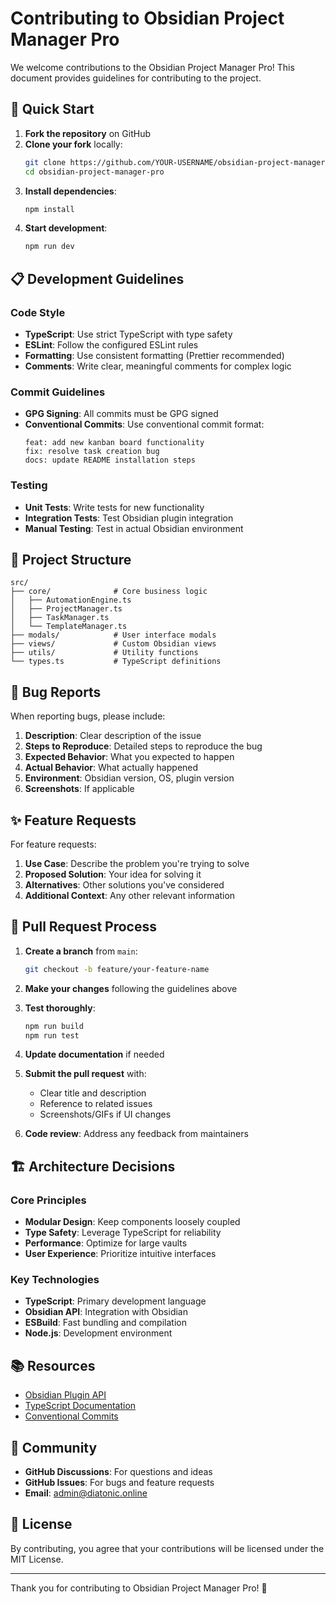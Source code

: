 # Contributing to Obsidian Project Manager Pro

We welcome contributions to the Obsidian Project Manager Pro! This document provides guidelines for contributing to the project.

## 🚀 Quick Start

1. **Fork the repository** on GitHub
2. **Clone your fork** locally:
   ```bash
   git clone https://github.com/YOUR-USERNAME/obsidian-project-manager-pro.git
   cd obsidian-project-manager-pro
   ```
3. **Install dependencies**:
   ```bash
   npm install
   ```
4. **Start development**:
   ```bash
   npm run dev
   ```

## 📋 Development Guidelines

### Code Style

- **TypeScript**: Use strict TypeScript with type safety
- **ESLint**: Follow the configured ESLint rules
- **Formatting**: Use consistent formatting (Prettier recommended)
- **Comments**: Write clear, meaningful comments for complex logic

### Commit Guidelines

- **GPG Signing**: All commits must be GPG signed
- **Conventional Commits**: Use conventional commit format:
  ```
  feat: add new kanban board functionality
  fix: resolve task creation bug
  docs: update README installation steps
  ```

### Testing

- **Unit Tests**: Write tests for new functionality
- **Integration Tests**: Test Obsidian plugin integration
- **Manual Testing**: Test in actual Obsidian environment

## 🔧 Project Structure

```
src/
├── core/              # Core business logic
│   ├── AutomationEngine.ts
│   ├── ProjectManager.ts
│   ├── TaskManager.ts
│   └── TemplateManager.ts
├── modals/            # User interface modals
├── views/             # Custom Obsidian views
├── utils/             # Utility functions
└── types.ts           # TypeScript definitions
```

## 🐛 Bug Reports

When reporting bugs, please include:

1. **Description**: Clear description of the issue
2. **Steps to Reproduce**: Detailed steps to reproduce the bug
3. **Expected Behavior**: What you expected to happen
4. **Actual Behavior**: What actually happened
5. **Environment**: Obsidian version, OS, plugin version
6. **Screenshots**: If applicable

## ✨ Feature Requests

For feature requests:

1. **Use Case**: Describe the problem you're trying to solve
2. **Proposed Solution**: Your idea for solving it
3. **Alternatives**: Other solutions you've considered
4. **Additional Context**: Any other relevant information

## 📝 Pull Request Process

1. **Create a branch** from `main`:
   ```bash
   git checkout -b feature/your-feature-name
   ```

2. **Make your changes** following the guidelines above

3. **Test thoroughly**:
   ```bash
   npm run build
   npm run test
   ```

4. **Update documentation** if needed

5. **Submit the pull request** with:
   - Clear title and description
   - Reference to related issues
   - Screenshots/GIFs if UI changes

6. **Code review**: Address any feedback from maintainers

## 🏗️ Architecture Decisions

### Core Principles

- **Modular Design**: Keep components loosely coupled
- **Type Safety**: Leverage TypeScript for reliability
- **Performance**: Optimize for large vaults
- **User Experience**: Prioritize intuitive interfaces

### Key Technologies

- **TypeScript**: Primary development language
- **Obsidian API**: Integration with Obsidian
- **ESBuild**: Fast bundling and compilation
- **Node.js**: Development environment

## 📚 Resources

- [Obsidian Plugin API](https://github.com/obsidianmd/obsidian-api)
- [TypeScript Documentation](https://www.typescriptlang.org/docs/)
- [Conventional Commits](https://www.conventionalcommits.org/)

## 💬 Community

- **GitHub Discussions**: For questions and ideas
- **GitHub Issues**: For bugs and feature requests
- **Email**: [admin@diatonic.online](mailto:admin@diatonic.online)

## 📄 License

By contributing, you agree that your contributions will be licensed under the MIT License.

---

Thank you for contributing to Obsidian Project Manager Pro! 🎉
